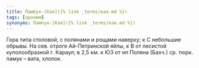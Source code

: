 ```yaml
---
title: Памбук-[Кая]({% link _terms/кая.md %})
tags: [ороним]
synonyms: Пампук-[Кая]({% link _terms/кая.md %})
---
```


Гора типа столовой, с полянами и рощами наверху; к С небольшие обрывы. На сев.
отроге Ай-Петринской яйлы, к В от лесистой куполообразной г. Караул; в 2,5 км. к
ЮЗ от нп Поляна (Бахч.) ср. тюрк. памук – вата, хлопок.
